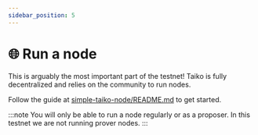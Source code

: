 ```yaml
---
sidebar_position: 5
---
```


# 🌐 Run a node

This is arguably the most important part of the testnet! Taiko is fully decentralized and relies on the community to run nodes.

Follow the guide at [simple-taiko-node/README.md](https://github.com/taikoxyz/simple-taiko-node/blob/main/README.md) to get started.

:::note
You will only be able to run a node regularly or as a proposer. In this testnet we are not running prover nodes.
:::
